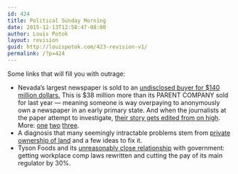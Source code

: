 ```yaml
---
id: 424
title: Political Sunday Morning
date: 2015-12-13T12:58:47-08:00
author: Louis Potok
layout: revision
guid: http://louispotok.com/423-revision-v1/
permalink: /?p=424
---
```

Some links that will fill you with outrage:

  * Nevada&#8217;s largest newspaper is sold to an [undisclosed buyer for $140 million dollars.](https://www.facebook.com/photo.php?fbid=10153089875826548&set=a.10150129378031548.286229.585576547&type=3&permPage=1) This is $38 million more than its PARENT COMPANY sold for last year &#8212; meaning someone is way overpaying to anonymously own a newspaper in an early primary state. And when the journalists at the paper attempt to investigate, [their story gets edited from on high](http://www.huffingtonpost.com/entry/las-vegas-review-journal-new-mystery-owner_566b7d5de4b0fccee16ebd9e?7ufk1emi). More: [one](https://www.facebook.com/photo.php?fbid=10153095421416548&set=a.10150129378031548.286229.585576547&type=3&permPage=1) [two](http://www.reviewjournal.com/business/las-vegas-review-journal-sold-news-media-capital-group-llc) [three](http://www.reviewjournal.com/business/unidentified-buyer-paid-140-million-las-vegas-review-journal).
  * A diagnosis that many seemingly intractable problems stem from [private ownership of land](http://www.thenation.com/article/how-to-get-rid-of-your-landlord-and-socialize-american-housing-in-3-easy-steps/) and a few ideas to fix it.
  * Tyson Foods and its [unreasonably close relationship](https://www.propublica.org/article/tyson-foods-secret-recipe-for-carving-up-workers-comp) with government: getting workplace comp laws rewritten and cutting the pay of its main regulator by 30%.
